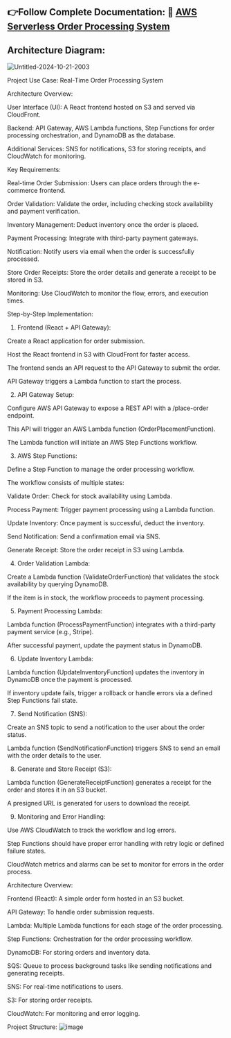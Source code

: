 ## 👉Follow Complete Documentation: 📄 [AWS Serverless Order Processing System](https://praful.cloud/aws-serverless-order-processing-system)

## Architecture Diagram:

![Untitled-2024-10-21-2003](https://github.com/user-attachments/assets/6324468f-4c46-421e-801b-64a880d1fec8)


Project Use Case: Real-Time Order Processing System

Architecture Overview:

User Interface (UI): A React frontend hosted on S3 and served via CloudFront.

Backend: API Gateway, AWS Lambda functions, Step Functions for order processing orchestration, and DynamoDB as the database.

Additional Services: SNS for notifications, S3 for storing receipts, and CloudWatch for monitoring.

Key Requirements:

Real-time Order Submission: Users can place orders through the e-commerce frontend.

Order Validation: Validate the order, including checking stock availability and payment verification.

Inventory Management: Deduct inventory once the order is placed.

Payment Processing: Integrate with third-party payment gateways.

Notification: Notify users via email when the order is successfully processed.

Store Order Receipts: Store the order details and generate a receipt to be stored in S3.

Monitoring: Use CloudWatch to monitor the flow, errors, and execution times.

Step-by-Step Implementation:

1. Frontend (React + API Gateway):

Create a React application for order submission.

Host the React frontend in S3 with CloudFront for faster access.

The frontend sends an API request to the API Gateway to submit the order.

API Gateway triggers a Lambda function to start the process.

2. API Gateway Setup:

Configure AWS API Gateway to expose a REST API with a /place-order endpoint.

This API will trigger an AWS Lambda function (OrderPlacementFunction).

The Lambda function will initiate an AWS Step Functions workflow.

3. AWS Step Functions:

Define a Step Function to manage the order processing workflow.

The workflow consists of multiple states:

Validate Order: Check for stock availability using Lambda.

Process Payment: Trigger payment processing using a Lambda function.

Update Inventory: Once payment is successful, deduct the inventory.

Send Notification: Send a confirmation email via SNS.

Generate Receipt: Store the order receipt in S3 using Lambda.

4. Order Validation Lambda:

Create a Lambda function (ValidateOrderFunction) that validates the stock availability by querying DynamoDB.

If the item is in stock, the workflow proceeds to payment processing.

5. Payment Processing Lambda:

Lambda function (ProcessPaymentFunction) integrates with a third-party payment service (e.g., Stripe).

After successful payment, update the payment status in DynamoDB.

6. Update Inventory Lambda:

Lambda function (UpdateInventoryFunction) updates the inventory in DynamoDB once the payment is processed.

If inventory update fails, trigger a rollback or handle errors via a defined Step Functions fail state.

7. Send Notification (SNS):

Create an SNS topic to send a notification to the user about the order status.

Lambda function (SendNotificationFunction) triggers SNS to send an email with the order details to the user.

8. Generate and Store Receipt (S3):

Lambda function (GenerateReceiptFunction) generates a receipt for the order and stores it in an S3 bucket.

A presigned URL is generated for users to download the receipt.

9. Monitoring and Error Handling:

Use AWS CloudWatch to track the workflow and log errors.

Step Functions should have proper error handling with retry logic or defined failure states.

CloudWatch metrics and alarms can be set to monitor for errors in the order process.


Architecture Overview:

Frontend (React): A simple order form hosted in an S3 bucket.

API Gateway: To handle order submission requests.

Lambda: Multiple Lambda functions for each stage of the order processing.

Step Functions: Orchestration for the order processing workflow.

DynamoDB: For storing orders and inventory data.

SQS: Queue to process background tasks like sending notifications and generating receipts.

SNS: For real-time notifications to users.

S3: For storing order receipts.

CloudWatch: For monitoring and error logging.

Project Structure:
![image](https://github.com/user-attachments/assets/0cffd3ce-70ee-42f3-8f6a-1a1a85e58aa8)



